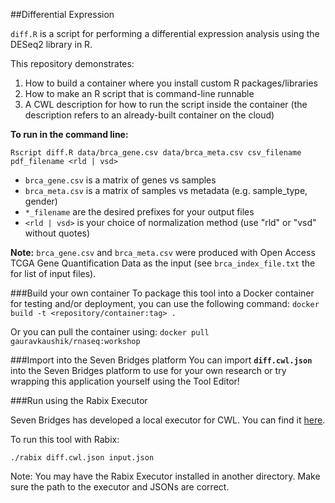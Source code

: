 ##Differential Expression
 
`diff.R` is a script for performing a differential expression analysis using the DESeq2 library in R.

This repository demonstrates:

1. How to build a container where you install custom R packages/libraries
2. How to make an R script that is command-line runnable
3. A CWL description for how to run the script inside the container (the description refers to an already-built container on the cloud)

**To run in the command line:** 

	Rscript diff.R data/brca_gene.csv data/brca_meta.csv csv_filename pdf_filename <rld | vsd>

- `brca_gene.csv` is a matrix of genes vs samples
- `brca_meta.csv` is a matrix of samples vs metadata (e.g. sample_type, gender)
- `*_filename` are the desired prefixes for your output files
- `<rld | vsd>` is your choice of normalization method (use "rld" or "vsd" without quotes)

**Note:** `brca_gene.csv` and `brca_meta.csv` were produced with Open Access TCGA Gene Quantification Data as the input (see `brca_index_file.txt` the for list of input files).

###Build your own container
To package this tool into a Docker container for testing and/or deployment, you can use the following command:
`docker build -t <repository/container:tag> .` 

Or you can pull the container using:
`docker pull gauravkaushik/rnaseq:workshop`

###Import into the Seven Bridges platform
You can import **`diff.cwl.json`** into the Seven Bridges platform to use for your own research or try wrapping this application yourself using the Tool Editor!

###Run using the Rabix Executor

Seven Bridges has developed a local executor for CWL. You can find it [here](github.com/rabix/bunny).

To run this tool with Rabix:

	./rabix diff.cwl.json input.json

Note: You may have the Rabix Executor installed in another directory. Make sure the path to the executor and JSONs are correct.
